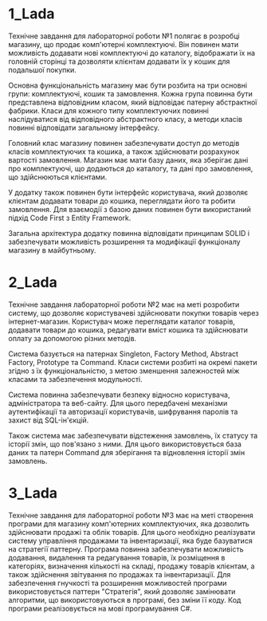 # 1_Lada
Технічне завдання для лабораторної роботи №1 полягає в розробці магазину, що продає комп'ютерні комплектуючі. Він повинен мати можливість додавати нові комплектуючі до каталогу, відображати їх на головній сторінці та дозволяти клієнтам додавати їх у кошик для подальшої покупки.

Основна функціональність магазину має бути розбита на три основні групи: комплектуючі, кошик та замовлення. Кожна група повинна бути представлена відповідним класом, який відповідає патерну абстрактної фабрики. Класи для кожного типу комплектуючих повинні наслідуватися від відповідного абстрактного класу, а методи класів повинні відповідати загальному інтерфейсу.

Головний клас магазину повинен забезпечувати доступ до методів класів комплектуючих та кошика, а також здійснювати розрахунок вартості замовлення. Магазин має мати базу даних, яка зберігає дані про комплектуючі, що додаються до каталогу, та дані про замовлення, що здійснюються клієнтами.

У додатку також повинен бути інтерфейс користувача, який дозволяє клієнтам додавати товари до кошика, переглядати його та робити замовлення. Для взаємодії з базою даних повинен бути використаний підхід Code First з Entity Framework.

Загальна архітектура додатку повинна відповідати принципам SOLID і забезпечувати можливість розширення та модифікації функціоналу магазину в майбутньому.

# 2_Lada

Технічне завдання лабораторної роботи №2 має на меті розробити систему, що дозволяє користувачеві здійснювати покупки товарів через інтернет-магазин. Користувач може переглядати каталог товарів, додавати товари до кошика, редагувати вміст кошика та здійснювати оплату за допомогою різних методів.

Система базується на патернах Singleton, Factory Method, Abstract Factory, Prototype та Command. Класи системи розбиті на окремі пакети згідно з їх функціональністю, з метою зменшення залежностей між класами та забезпечення модульності.

Система повинна забезпечувати безпеку відносно користувача, адміністратора та веб-сайту. Для цього передбачені механізми аутентифікації та авторизації користувачів, шифрування паролів та захист від SQL-ін'єкцій.

Також система має забезпечувати відстеження замовлень, їх статусу та історії змін, що пов'язано з ними. Для цього використовується база даних та патерн Command для зберігання та відновлення історії змін замовлень.

# 3_Lada

Технічне завдання для лабораторної роботи №3 має на меті створення програми для магазину комп'ютерних комплектуючих, яка дозволить здійснювати продажі та облік товарів. Для цього необхідно реалізувати систему управління продажами та інвентаризації, яка буде базуватися на стратегії паттерну. Програма повинна забезпечувати можливість додавання, видалення та редагування товарів, їх розміщення в категоріях, визначення кількості на складі, продажу товарів клієнтам, а також здійснення звітування по продажах та інвентаризації. Для забезпечення гнучкості та розширення можливостей програми використовується паттерн "Стратегія", який дозволяє замінювати алгоритми, що використовуються в програмі, без зміни її коду. Код програми реалізовується на мові програмування C#.
